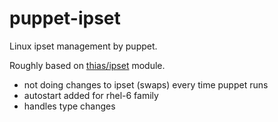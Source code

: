 # puppet-ipset
Linux ipset management by puppet.

Roughly based on [thias/ipset](https://github.com/thias/puppet-ipset) module.
* not doing changes to ipset (swaps) every time puppet runs
* autostart added for rhel-6 family
* handles type changes
